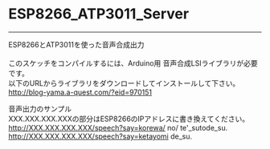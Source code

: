 # ESP8266_ATP3011_Server
---
ESP8266とATP3011を使った音声合成出力<br>
<br>
このスケッチをコンパイルするには、Arduino用 音声合成LSIライブラリが必要です。<br>
以下のURLからライブラリをダウンロードしてインストールして下さい。<br>
<http://blog-yama.a-quest.com/?eid=970151>


音声出力のサンプル<br>
XXX.XXX.XXX.XXXの部分はESP8266のIPアドレスに書き換えてください。<br>
http://XXX.XXX.XXX.XXX/speech?say=korewa/ <ALPHA VAL=ATP3011>no/ te'_sutode_su.<br>
http://XXX.XXX.XXX.XXX/speech?say=ketayomi <NUMK VAL=12344567>de_su.<br>


